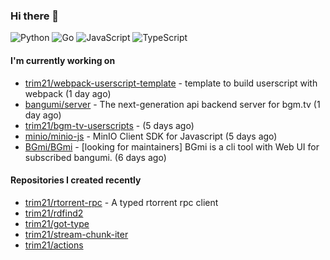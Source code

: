 ### Hi there 👋

![Python](https://img.shields.io/badge/python-3670A0?style=for-the-badge&logo=python&logoColor=ffdd54)
![Go](https://img.shields.io/badge/go-%2300ADD8.svg?style=for-the-badge&logo=go&logoColor=white)
![JavaScript](https://img.shields.io/badge/javascript-%23323330.svg?style=for-the-badge&logo=javascript&logoColor=%23F7DF1E)
![TypeScript](https://img.shields.io/badge/typescript-%23007ACC.svg?style=for-the-badge&logo=typescript&logoColor=white)

#### I'm currently working on

- [trim21/webpack-userscript-template](https://github.com/trim21/webpack-userscript-template) - template to build userscript with webpack (1 day ago)
- [bangumi/server](https://github.com/bangumi/server) - The next-generation api backend server for bgm.tv (1 day ago)
- [trim21/bgm-tv-userscripts](https://github.com/trim21/bgm-tv-userscripts) -  (5 days ago)
- [minio/minio-js](https://github.com/minio/minio-js) - MinIO Client SDK for Javascript (5 days ago)
- [BGmi/BGmi](https://github.com/BGmi/BGmi) - [looking for maintainers] BGmi is a cli tool with Web UI for subscribed bangumi. (6 days ago)

#### Repositories I created recently

- [trim21/rtorrent-rpc](https://github.com/trim21/rtorrent-rpc) - A typed rtorrent rpc client
- [trim21/rdfind2](https://github.com/trim21/rdfind2)
- [trim21/got-type](https://github.com/trim21/got-type)
- [trim21/stream-chunk-iter](https://github.com/trim21/stream-chunk-iter)
- [trim21/actions](https://github.com/trim21/actions)
